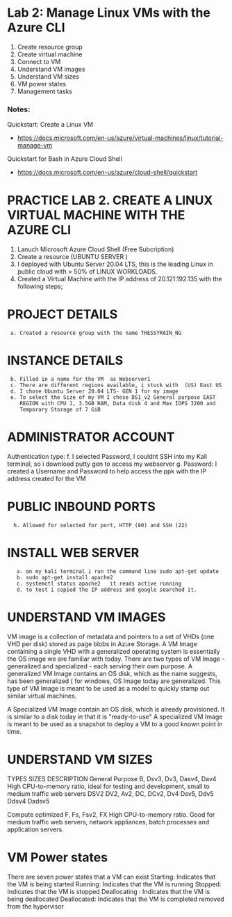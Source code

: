 # Lab 2: Manage Linux VMs with the Azure CLI

1. Create resource group
2. Create virtual machine
3. Connect to VM
4. Understand VM images
5. Understand VM sizes
6. VM power states
7. Management tasks

### Notes:

Quickstart: Create a Linux VM
* https://docs.microsoft.com/en-us/azure/virtual-machines/linux/tutorial-manage-vm

Quickstart for Bash in Azure Cloud Shell
* https://docs.microsoft.com/en-us/azure/cloud-shell/quickstart


# PRACTICE LAB 2. CREATE A LINUX VIRTUAL MACHINE WITH THE AZURE CLI
  1. Lanuch Microsoft Azure Cloud Shell (Free Subcription)
  2. Create a resource (UBUNTU SERVER )
  3. I deployed with Ubuntu Server 20.04 LTS, this is the leading Linux
     in public cloud with > 50% of LINUX WORKLOADS.
  4. Created a Virtual Machine with the IP address of 20.121.192.135 with
     the following steps;
# PROJECT DETAILS
     a. Created a resource group with the name THESSYRAIN_NG
# INSTANCE DETAILS
     b. Filled in a name for the VM  as Webserver1
     c. There are different regions available, i stuck with  (US) East US
     d. I chose Ubuntu Server 20.04 LTS- GEN 1 for my image
     e. To select the Size of my VM I chose DS1_v2 General purpose EAST  
        REGION with CPU 1, 3.5GB RAM, Data disk 4 and Max IOPS 3200 and
        Temporary Storage of 7 GiB
# ADMINISTRATOR ACCOUNT
Authentication type:  f. I selected Password, I couldnt SSH into my Kali terminal, so i download putty gen to access my webserver
      g. Password: I created a Username and Password to help access the ppk with the IP address created for the VM
# PUBLIC INBOUND PORTS
      h. Allowed for selected for port, HTTP (80) and SSH (22)
# INSTALL WEB SERVER
       a. on my kali terminal i ran the command line sudo apt-get update
       b. sudo apt-get install apache2
       c. systemctl status apache2   it reads active running
       d. to test i copied the IP address and google searched it.


# UNDERSTAND VM IMAGES

VM image is a collection of metadata and pointers to a set of VHDs (one VHD per disk) stored as page blobs in Azure Storage.  A VM Image containing a single VHD with a generalized  operating system is  essentially the OS image we are familiar with today. There are two types of VM Image -generalized and specialized - each serving their own purpose.
A generalized VM Image contains an OS disk, which as the name suggests, has been generalized ( for windows, OS Image today are generalized. This type of VM Image is meant to be used as a model to quickly stamp out similar virtual machines.

A Specialized VM Image contain an OS disk, which is already provisioned. It is similar to a disk today in that  it is "ready-to-use"  A specialized VM Image is meant to be used as a snapshot to deploy a VM to a good known point in time. 



# UNDERSTAND VM SIZES
TYPES                            SIZES                                DESCRIPTION
General Purpose               B, Dsv3, Dv3, Dasv4, Dav4              High CPU-to-memory ratio, ideal for 									     testing and development, small to
				    				     medium traffic web servers
                              DSV2  DV2, Av2, DC, DCv2, Dv4
                              Dsv5, Ddv5 Ddsv4 Dadsv5
                              
                              
                              
Compute optimized           F, Fs, Fsv2, FX			     High CPU-to-memory ratio. Good for
							             medium traffic web servers, network
							             appliances, batch processes and
							             application servers.
							           
# VM Power states
There are seven power states that a VM can exist
Starting: Indicates that the VM is being started
Running:  Indicates that the VM is running
Stopped:  Indicates that the VM is stopped
Deallocating : Indicates that the VM is being deallocated
Deallocated: Indicates that the VM is completed removed from the hypervisor






























